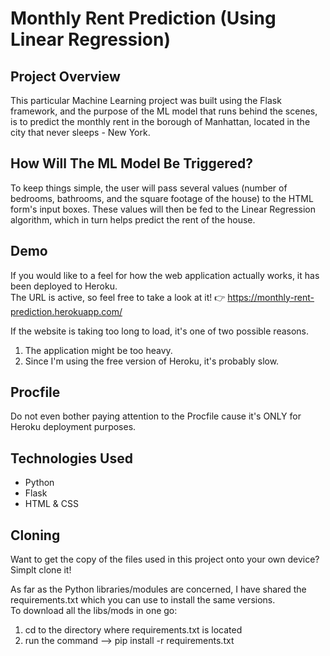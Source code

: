 # Monthly Rent Prediction (Using Linear Regression)

## Project Overview
This particular Machine Learning project was built using the Flask framework, and the purpose of the ML model that runs behind the scenes, is to predict the monthly rent in the borough of Manhattan, located in the city that never sleeps - New York.

## How Will The ML Model Be Triggered?
To keep things simple, the user will pass several values (number of bedrooms, bathrooms, and the square footage of the house) to the HTML form's input boxes. These values will then be fed to the Linear Regression algorithm, which in turn helps predict the rent of the house.

## Demo
If you would like to a feel for how the web application actually works, it has been deployed to Heroku.  
The URL is active, so feel free to take a look at it! 👉 https://monthly-rent-prediction.herokuapp.com/ 
  
If the website is taking too long to load, it's one of two possible reasons.  
1. The application might be too heavy.
2. Since I'm using the free version of Heroku, it's probably slow.

## Procfile
Do not even bother paying attention to the Procfile cause it's ONLY for Heroku deployment purposes.

## Technologies Used
* Python
* Flask
* HTML & CSS

## Cloning
Want to get the copy of the files used in this project onto your own device?  
Simplt clone it!  

As far as the Python libraries/modules are concerned, I have shared the requirements.txt which you can use to install the same versions.    
To download all the libs/mods in one go:  
1. cd to the directory where requirements.txt is located
2. run the command --> pip install -r requirements.txt
